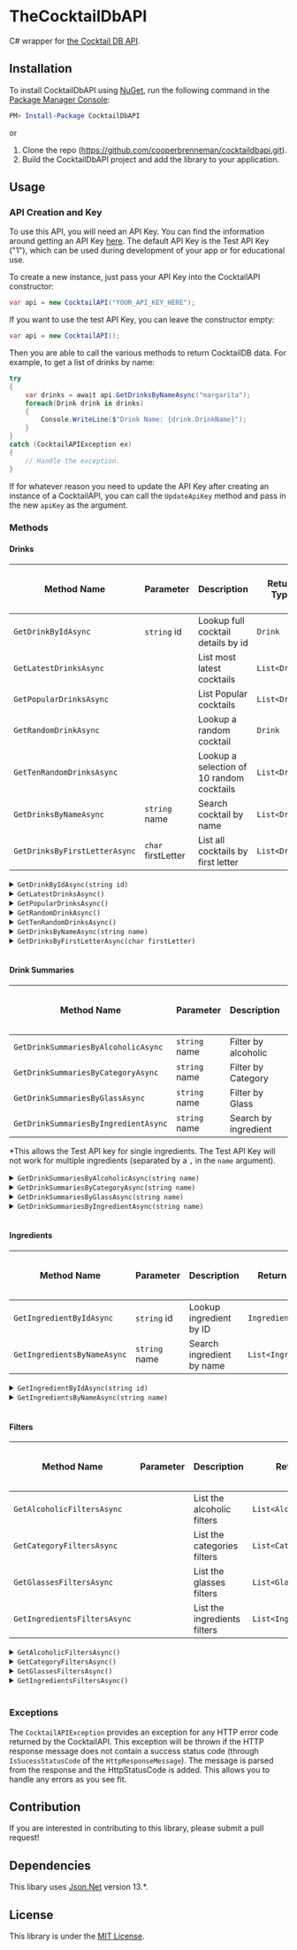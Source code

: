 # TheCocktailDbAPI
C# wrapper for [the Cocktail DB API](https://www.thecocktaildb.com/api.php).

## Installation
To install CocktailDbAPI using [NuGet](https://www.nuget.org/), run the following command in the [Package Manager Console](http://docs.nuget.org/consume/package-manager-console):
```powershell
PM> Install-Package CocktailDbAPI
```
or
1. Clone the repo (https://github.com/cooperbrenneman/cocktaildbapi.git).
2. Build the CocktailDbAPI project and add the library to your application.

## Usage
### API Creation and Key
To use this API, you will need an API Key. You can find the information around getting an API Key [here](https://www.thecocktaildb.com/api.php). The default API Key is the Test API Key ("1"), which can be used during development of your app or for educational use.

To create a new instance, just pass your API Key into the CocktailAPI constructor:
```csharp
var api = new CocktailAPI("YOUR_API_KEY_HERE");
```

If you want to use the test API Key, you can leave the constructor empty:
```csharp
var api = new CocktailAPI();
```

Then you are able to call the various methods to return CocktailDB data. For example, to get a list of drinks by name:
```csharp
try
{
    var drinks = await api.GetDrinksByNameAsync("margarita");
    foreach(Drink drink in drinks)
    {
        Console.WriteLine($"Drink Name: {drink.DrinkName}");
    }
}
catch (CocktailAPIException ex)
{
    // Handle the exception.
}
```

If for whatever reason you need to update the API Key after creating an instance of a CocktailAPI, you can call the `UpdateApiKey` method and pass in the new `apiKey` as the argument.

### Methods
#### Drinks
| Method Name                   	| Parameter          	| Description                               	| Return Type   	| Allows Test API Key 	|
|-------------------------------	|--------------------	|-------------------------------------------	|---------------	|---------------------	|
| `GetDrinkByIdAsync`           	| `string` id        	| Lookup full cocktail details by id        	| `Drink`       	| `true`              	|
| `GetLatestDrinksAsync`        	|                    	| List most latest cocktails                	| `List<Drink>` 	| `false`             	|
| `GetPopularDrinksAsync`       	|                    	| List Popular cocktails                    	| `List<Drink>` 	| `false`             	|
| `GetRandomDrinkAsync`         	|                    	| Lookup a random cocktail                  	| `Drink`       	| `true`              	|
| `GetTenRandomDrinksAsync`     	|                    	| Lookup a selection of 10 random cocktails 	| `List<Drink>` 	| `true`              	|
| `GetDrinksByNameAsync`        	| `string` name      	| Search cocktail by name                   	| `List<Drink>` 	| `true`              	|
| `GetDrinksByFirstLetterAsync` 	| `char` firstLetter 	| List all cocktails by first letter        	| `List<Drink>` 	| `true`              	|

<details>

<summary><code>GetDrinkByIdAsync(string id)</code></summary>

This method takes a string as the id of the drink and returns a `Drink` details. 

```csharp
var drink = await api.GetDrinkByIdAsync("11007");
var drinkName = drink.DrinkName;
var glass = drink.Glass;
var alcoholic = drink.Alcoholic;
```

</details>

<details>

<summary><code>GetLatestDrinksAsync()</code></summary>

This method lists the most latest cocktails and returns a `List<Drinks>`. Note that the Test API key will not work for this endpoint and will return a `NotSupportedException`.

```csharp
var drinks = await api.GetLatestDrinksAsync();
foreach(Drink drink in drinks)
{
    Console.WriteLine($"Drink Name: {drink.DrinkName}");
}
```

</details>

<details>

<summary><code>GetPopularDrinksAsync()</code></summary>

This method lists the popular cocktails and returns a `List<Drinks>`. Note that the Test API key will not work for this endpoint and will return a `NotSupportedException`.

```csharp
var drinks = await api.GetPopularDrinksAsync();
foreach(Drink drink in drinks)
{
    Console.WriteLine($"Drink Name: {drink.DrinkName}");
}
```

</details>

<details>

<summary><code>GetRandomDrinkAsync()</code></summary>

This method returns a random drink `Drink` details. 

```csharp
var drink = await api.GetRandomDrinkAsync();
var drinkName = drink.DrinkName;
var glass = drink.Glass;
var alcoholic = drink.Alcoholic;
```

</details>

<details>

<summary><code>GetTenRandomDrinksAsync()</code></summary>

This method lists ten random drinks and returns a `List<Drinks>`.

```csharp
var drinks = await api.GetTenRandomDrinksAsync();
foreach(Drink drink in drinks)
{
    Console.WriteLine($"Drink Name: {drink.DrinkName}");
}
```

</details>

<details>

<summary><code>GetDrinksByNameAsync(string name)</code></summary>

This method takes a string as the name of the drink and returns a `List<Drink>` details. 

```csharp
var drinks = await api.GetDrinksByNameAsync("margarita");
foreach(Drink drink in drinks)
{
    Console.WriteLine($"Drink Name: {drink.DrinkName}");
}
```

</details>

<details>

<summary><code>GetDrinksByFirstLetterAsync(char firstLetter)</code></summary>

This method takes a char as the first letter of the drink name and returns a `List<Drink>` details. 

```csharp
var drinks = await api.GetDrinksByFirstLetterAsync('a');
foreach(Drink drink in drinks)
{
    Console.WriteLine($"Drink Name: {drink.DrinkName}");
}
```

</details>

<br/>

#### Drink Summaries
| Method Name                          	| Parameter     	| Description          	| Return Type          	| Allows Test API Key 	|
|--------------------------------------	|---------------	|----------------------	|----------------------	|---------------------	|
| `GetDrinkSummariesByAlcoholicAsync`  	| `string` name 	| Filter by alcoholic  	| `List<DrinkSummary>` 	| `true`              	|
| `GetDrinkSummariesByCategoryAsync`   	| `string` name 	| Filter by Category   	| `List<DrinkSummary>` 	| `true`              	|
| `GetDrinkSummariesByGlassAsync`      	| `string` name 	| Filter by Glass      	| `List<DrinkSummary>` 	| `true`              	|
| `GetDrinkSummariesByIngredientAsync` 	| `string` name 	| Search by ingredient 	| `List<DrinkSummary>` 	| `true`*             	|

*This allows the Test API key for single ingredients. The Test API Key will not work for multiple ingredients (separated by a `,` in the `name` argument).
<details>

<summary><code>GetDrinkSummariesByAlcoholicAsync(string name)</code></summary>

This method takes a string as the name of the alcoholic name and returns a `List<DrinkSummary>`. 

```csharp
var drinksAlcoholic = await api.GetDrinkSummariesByAlcoholicAsync("Alcoholic");
foreach(DrinkSummary drinkSummary in drinksAlcoholic)
{
    Console.WriteLine($"Drink Name: {drinkSummary.DrinkName}");
}

var drinksNonAlcoholic = await api.GetDrinkSummariesByAlcoholicAsync("Non_Alcoholic");
foreach(DrinkSummary drinkSummary in drinksNonAlcoholic)
{
    Console.WriteLine($"Drink Name: {drinkSummary.DrinkName}");
}
```

</details>

<details>

<summary><code>GetDrinkSummariesByCategoryAsync(string name)</code></summary>

This method takes a string as the name of the category name and returns a `List<DrinkSummary>`. 

```csharp
var drinksOrdinary = await api.GetDrinkSummariesByCategoryAsync("Ordinary_Drink");
foreach(DrinkSummary drinkSummary in drinksOrdinary)
{
    Console.WriteLine($"Drink Name: {drinkSummary.DrinkName}");
}
var drinksCocktail = await api.GetDrinkSummariesByCategoryAsync("Cocktail");
foreach(DrinkSummary drinkSummary in drinksCocktail)
{
    Console.WriteLine($"Drink Name: {drinkSummary.DrinkName}");
}
```

</details>

<details>

<summary><code>GetDrinkSummariesByGlassAsync(string name)</code></summary>

This method takes a string as the name of the glass name and returns a `List<DrinkSummary>`. 

```csharp
var drinksCocktailGlass = await api.GetDrinkSummariesByGlassAsync("Cocktail_glass");
foreach(DrinkSummary drinkSummary in drinksCocktailGlass)
{
    Console.WriteLine($"Drink Name: {drinkSummary.DrinkName}");
}
var drinksChampageFlute = await api.GetDrinkSummariesByGlassAsync("Champagne_flute");
foreach(DrinkSummary drinkSummary in drinksChampageFlute)
{
    Console.WriteLine($"Drink Name: {drinkSummary.DrinkName}");
}
```

</details>

<details>

<summary><code>GetDrinkSummariesByIngredientAsync(string name)</code></summary>

This method takes a string as the name of the ingredient name and returns a `List<DrinkSummary>`. 

```csharp
var drinksGin = await api.GetDrinkSummariesByIngredientAsync("Gin");
foreach(DrinkSummary drinkSummary in drinksGin)
{
    Console.WriteLine($"Drink Name: {drinkSummary.DrinkName}");
}
var drinksVodka = await api.GetDrinkSummariesByIngredientAsync("Vodka");
foreach(DrinkSummary drinkSummary in drinksVodka)
{
    Console.WriteLine($"Drink Name: {drinkSummary.DrinkName}");
}
```

This method can also take a multi-ingredient string as an argument as well. However, the Test API Key cannot be used. If the Test API Key is used, it will return a `NotSupportedException`.

```csharp
var drinksMultiFilter = await api.GetDrinkSummariesByIngredientAsync("Dry_Vermouth,Gin,Anis");
foreach(DrinkSummary drinkSummary in drinksMultiFilter)
{
    Console.WriteLine($"Drink Name: {drinkSummary.DrinkName}");
}
```

</details>

<br/>  


#### Ingredients
| Method Name                 	| Parameter     	| Description               	| Return Type        	| Allows Test API Key 	|
|-----------------------------	|---------------	|---------------------------	|--------------------	|---------------------	|
| `GetIngredientByIdAsync`    	| `string` id   	| Lookup ingredient by ID   	| `Ingredient`       	| `true`              	|
| `GetIngredientsByNameAsync` 	| `string` name 	| Search ingredient by name 	| `List<Ingredient>` 	| `true`              	|

<details>

<summary><code>GetIngredientByIdAsync(string id)</code></summary>

This method takes a string as the name of the ingredient and returns an `Ingredient`. 

```csharp
var ingredient = await api.GetIngredientByIdAsync("552");
var ingredientName = ingredient.IngredientName;
var ingredientDescription = ingredient.Description;
var ingredientType = ingredient.Type;
```

</details>

<details>

<summary><code>GetIngredientsByNameAsync(string name)</code></summary>

This method takes a string as the name of the ingredients and returns a `List<Ingredient>`. 

```csharp
var ingredientsVodka = await api.GetIngredientsByNameAsync("vodka");
foreach(Ingredient ingredient in ingredientsVodka)
{
    Console.WriteLine($"Ingredient Name: {ingredient.IngredientName}");
}
```

</details>

<br/>


#### Filters
| Method Name                  	| Parameter 	| Description                  	| Return Type              	| Allows Test API Key 	|
|------------------------------	|-----------	|------------------------------	|--------------------------	|---------------------	|
| `GetAlcoholicFiltersAsync`   	|           	| List the alcoholic filters   	| `List<AlcoholicFilter>`  	| `true`              	|
| `GetCategoryFiltersAsync`    	|           	| List the categories filters  	| `List<CategoryFilter>`   	| `true`              	|
| `GetGlassesFiltersAsync`     	|           	| List the glasses filters     	| `List<GlassFilter>`      	| `true`              	|
| `GetIngredientsFiltersAsync` 	|           	| List the ingredients filters 	| `List<IngredientFilter>` 	| `true`              	|

<details>

<summary><code>GetAlcoholicFiltersAsync()</code></summary>

This method lists all of the alcoholic filters and returns a `List<AlcoholicFilter>`.

```csharp
var alcoholicFilters = await api.GetAlcoholicFiltersAsync();
foreach(AlcoholicFilter alcoholicFilter in alcoholicFilters)
{
    Console.WriteLine($"Alcoholic Filter: {alcoholicFilter.Alcoholic}");
}
```

</details>

<details>

<summary><code>GetCategoryFiltersAsync()</code></summary>

This method lists all of the category filters and returns a `List<CategoryFilter>`.

```csharp
var categoryFilters = await api.GetCategoryFiltersAsync();
foreach(CategoryFilter categoryFilter in categoryFilters)
{
    Console.WriteLine($"Category Filter: {categoryFilter.Category}");
}
```

</details>

<details>

<summary><code>GetGlassesFiltersAsync()</code></summary>

This method lists all of the glass filters and returns a `List<GlassFilter>`.

```csharp
var glassFilters = await api.GetGlassesFiltersAsync();
foreach(GlassFilter glassFilter in glassFilters)
{
    Console.WriteLine($"Glass Filter: {glassFilter.Glass}");
}
```

</details>

<details>

<summary><code>GetIngredientsFiltersAsync()</code></summary>

This method lists all of the ingredients filters and returns a `List<IngredientFilter>`.

```csharp
var ingredientsFilters = await api.GetIngredientsFiltersAsync();
foreach(IngredientFilter ingredientFilter in ingredientsFilters)
{
    Console.WriteLine($"Ingredient Filter: {ingredientFilter.Ingredient}");
}
```

</details>

<br/>

### Exceptions
The `CocktailAPIException` provides an exception for any HTTP error code returned by the CocktailAPI. This exception will be thrown if the HTTP response message does not contain a success status code (through `IsSucessStatusCode` of the `HttpResponseMessage`). The message is parsed from the response and the HttpStatusCode is added. This allows you to handle any errors as you see fit.

## Contribution
If you are interested in contributing to this library, please submit a pull request!

## Dependencies
This libary uses [Json.Net](https://www.newtonsoft.com/json) version 13.*.

## License
This library is under the [MIT License](LICENSE).